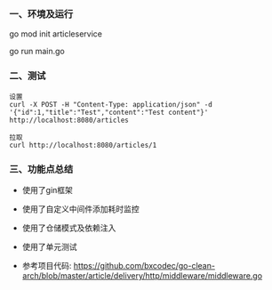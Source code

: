 ### 一、环境及运行
go mod init articleservice

go run main.go

### 二、测试
```
设置
curl -X POST -H "Content-Type: application/json" -d '{"id":1,"title":"Test","content":"Test content"}' http://localhost:8080/articles

拉取
curl http://localhost:8080/articles/1
```

### 三、功能点总结
* 使用了gin框架
* 使用了自定义中间件添加耗时监控
* 使用了仓储模式及依赖注入
* 使用了单元测试

* 参考项目代码: https://github.com/bxcodec/go-clean-arch/blob/master/article/delivery/http/middleware/middleware.go
